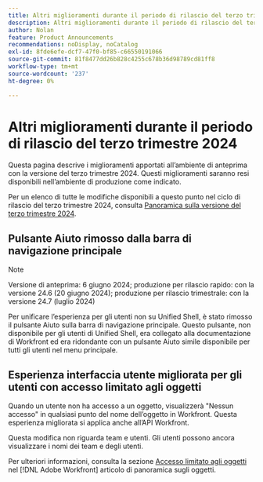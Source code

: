 ```yaml
---
title: Altri miglioramenti durante il periodo di rilascio del terzo trimestre 2024
description: Altri miglioramenti durante il periodo di rilascio del terzo trimestre 2024
author: Nolan
feature: Product Announcements
recommendations: noDisplay, noCatalog
exl-id: 8fde6efe-dcf7-47f0-bf85-c66550191066
source-git-commit: 81f8477dd26b828c4255c678b36d98789cd81ff8
workflow-type: tm+mt
source-wordcount: '237'
ht-degree: 0%

---
```


# Altri miglioramenti durante il periodo di rilascio del terzo trimestre 2024

Questa pagina descrive i miglioramenti apportati all’ambiente di anteprima con la versione del terzo trimestre 2024. Questi miglioramenti saranno resi disponibili nell’ambiente di produzione come indicato.

Per un elenco di tutte le modifiche disponibili a questo punto nel ciclo di rilascio del terzo trimestre 2024, consulta [Panoramica sulla versione del terzo trimestre 2024](/help/quicksilver/product-announcements/product-releases/24-q3-release-activity/24-q3-release-overview.md).

## Pulsante Aiuto rimosso dalla barra di navigazione principale

>[!NOTE]
>
>Versione di anteprima: 6 giugno 2024; produzione per rilascio rapido: con la versione 24.6 (20 giugno 2024); produzione per rilascio trimestrale: con la versione 24.7 (luglio 2024)

Per unificare l’esperienza per gli utenti non su Unified Shell, è stato rimosso il pulsante Aiuto sulla barra di navigazione principale. Questo pulsante, non disponibile per gli utenti di Unified Shell, era collegato alla documentazione di Workfront ed era ridondante con un pulsante Aiuto simile disponibile per tutti gli utenti nel menu principale.

## Esperienza interfaccia utente migliorata per gli utenti con accesso limitato agli oggetti

Quando un utente non ha accesso a un oggetto, visualizzerà &quot;Nessun accesso&quot; in qualsiasi punto del nome dell’oggetto in Workfront. Questa esperienza migliorata si applica anche all’API Workfront.

Questa modifica non riguarda team e utenti. Gli utenti possono ancora visualizzare i nomi dei team e degli utenti.

Per ulteriori informazioni, consulta la sezione [Accesso limitato agli oggetti](/help/quicksilver/workfront-basics/navigate-workfront/workfront-navigation/understand-objects.md#restricted-access-to-objects) nel [!DNL Adobe Workfront] articolo di panoramica sugli oggetti.
